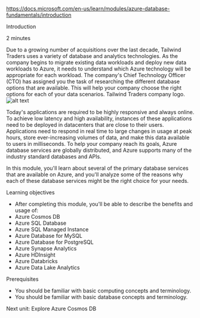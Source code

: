 https://docs.microsoft.com/en-us/learn/modules/azure-database-fundamentals/introduction

Introduction

2 minutes

Due to a growing number of acquisitions over the last decade, Tailwind Traders uses a variety of database and analytics technologies. As the company begins to migrate existing data workloads and deploy new data workloads to Azure, it needs to understand which Azure technology will be appropriate for each workload. The company's Chief Technology Officer (CTO) has assigned you the task of researching the different database options that are available. This will help your company choose the right options for each of your data scenarios.
Tailwind Traders company logo.
![alt text](https://docs.microsoft.com/en-us/learn/azure-fundamentals/shared/media/tailwind-traders-logo.png)

Today's applications are required to be highly responsive and always online. To achieve low latency and high availability, instances of these applications need to be deployed in datacenters that are close to their users. Applications need to respond in real time to large changes in usage at peak hours, store ever-increasing volumes of data, and make this data available to users in milliseconds. To help your company reach its goals, Azure database services are globally distributed, and Azure supports many of the industry standard databases and APIs.

In this module, you'll learn about several of the primary database services that are available on Azure, and you'll analyze some of the reasons why each of these database services might be the right choice for your needs.


Learning objectives
* After completing this module, you'll be able to describe the benefits and usage of:
* Azure Cosmos DB
* Azure SQL Database
* Azure SQL Managed Instance
* Azure Database for MySQL
* Azure Database for PostgreSQL
* Azure Synapse Analytics
* Azure HDInsight
* Azure Databricks
* Azure Data Lake Analytics


Prerequisites

* You should be familiar with basic computing concepts and terminology.
* You should be familiar with basic database concepts and terminology.


Next unit: Explore Azure Cosmos DB